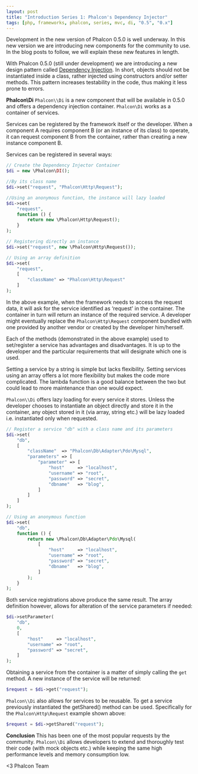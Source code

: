 ```yaml
---
layout: post
title: "Introduction Series 1: Phalcon's Dependency Injector"
tags: [php, frameworks, phalcon, series, mvc, di, "0.5", "0.x"]
---
```


Development in the new version of Phalcon 0.5.0 is well underway. In this new version we are introducing new components for the community to use. In the blog posts to follow, we will explain these new features in length.

With Phalcon 0.5.0 (still under development) we are introducing a new design pattern called [Dependency Injection](https://en.wikipedia.org/wiki/Dependency_injection). In short, objects should not be instantiated inside a class, rather injected using constructors and/or setter methods. This pattern increases testability in the code, thus making it less prone to errors.

**Phalcon\Di**
`Phalcon\\Di` is a new component that will be available in 0.5.0 and offers a dependency injection container. `Phalcon\Di` works as a container of services.

Services can be registered by the framework itself or the developer. When a component A requires component B (or an instance of its class) to operate, it can request component B from the container, rather than creating a new instance component B.

Services can be registered in several ways:

```php
// Create the Dependency Injector Container
$di = new \Phalcon\DI();

//By its class name
$di->set("request", "Phalcon\Http\Request");

//Using an anonymous function, the instance will lazy loaded
$di->set(
    "request", 
    function () {
        return new \Phalcon\Http\Request();
    }
);

// Registering directly an instance
$di->set("request", new \Phalcon\Http\Request());

// Using an array definition
$di->set(
    "request", 
    [
        "className" => "Phalcon\Http\Request"
    ]
);
```

In the above example, when the framework needs to access the request data, it will ask for the service identified as ‘request' in the container. The container in turn will return an instance of the required service. A developer might eventually replace the `Phalcon\Http\Request` component bundled with one provided by another vendor or created by the developer him/herself.

Each of the methods (demonstrated in the above example) used to set/register a service has advantages and disadvantages. It is up to the developer and the particular requirements that will designate which one is used. 

Setting a service by a string is simple but lacks flexibility. Setting services using an array offers a lot more flexibility but makes the code more complicated. The lambda function is a good balance between the two but could lead to more maintenance than one would expect.

`Phalcon\\Di` offers lazy loading for every service it stores. Unless the developer chooses to instantiate an object directly and store it in the container, any object stored in it (via array, string etc.) will be lazy loaded i.e. instantiated only when requested.

```php
// Register a service "db" with a class name and its parameters
$di->set(
    "db", 
    [
        "className"  => "Phalcon\Db\Adapter\Pdo\Mysql",
        "parameters" => [
            "parameter" => [
                "host"     => "localhost",
                "username" => "root",
                "password" => "secret",
                "dbname"   => "blog",
            ]
        ]
    ]
);

// Using an anonymous function
$di->set(
    "db",
    function () {
        return new \Phalcon\Db\Adapter\Pdo\Mysql(
            [
                "host"     => "localhost",
                "username" => "root",
                "password" => "secret",
                "dbname"   => "blog",
            ]
        );
    }
);
```

Both service registrations above produce the same result. The array definition however, allows for alteration of the service parameters if needed:

```php
$di->setParameter(
    "db", 
    0, 
    [
        "host"     => "localhost",
        "username" => "root",
        "password" => "secret",
    ]
);
```

Obtaining a service from the container is a matter of simply calling the `get` method. A new instance of the service will be returned:

```php
$request = $di->get("request");
```

`Phalcon\\Di` also allows for services to be reusable. To get a service previously instantiated the getShared() method can be used. Specifically for the `Phalcon\Http\Request` example shown above:

```php
$request = $di->getShared("request");
```

**Conclusion**
This has been one of the most popular requests by the community. `Phalcon\\Di` allows developers to extend and thoroughly test their code (with mock objects etc.) while keeping the same high performance levels and memory consumption low.

<3 Phalcon Team